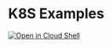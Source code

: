 # K8S Examples


  <a href="https://shell.cloud.google.com/cloudshell/editor?cloudshell_git_repo=https://github.com/elevy99927/k8s">
  <img alt="Open in Cloud Shell" src ="https://gstatic.com/cloudssh/images/open-btn.svg">
  </a>

